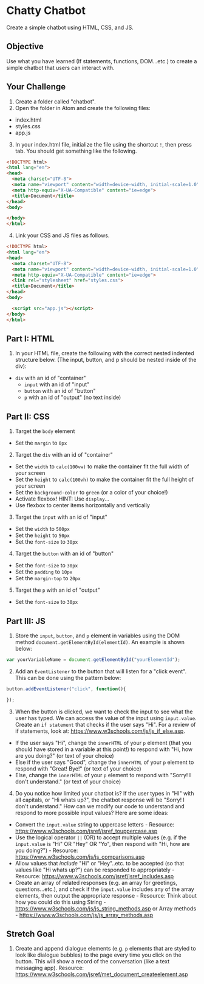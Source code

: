 # Chatty Chatbot

Create a simple chatbot using HTML, CSS, and JS.

## Objective
Use what you have learned (If statements, functions, DOM...etc.) to create a simple chatbot that users can interact with.

## Your Challenge
1. Create a folder called "chatbot".
2. Open the folder in Atom and create the following files:
  * index.html
  * styles.css
  * app.js
3. In your index.html file, initialize the file using the shortcut ```!```, then press tab. You should get something like the following.

``` html
<!DOCTYPE html>
<html lang="en">
<head>
  <meta charset="UTF-8">
  <meta name="viewport" content="width=device-width, initial-scale=1.0">
  <meta http-equiv="X-UA-Compatible" content="ie=edge">
  <title>Document</title>
</head>
<body>

</body>
</html>
```

4. Link your CSS and JS files as follows.

``` html
<!DOCTYPE html>
<html lang="en">
<head>
  <meta charset="UTF-8">
  <meta name="viewport" content="width=device-width, initial-scale=1.0">
  <meta http-equiv="X-UA-Compatible" content="ie=edge">
  <link rel="stylesheet" href="styles.css">
  <title>Document</title>
</head>
<body>

  <script src="app.js"></script>
</body>
</html>
```

## Part I: HTML
1. In your HTML file, create the following with the correct nested indented structure below. (The input, button, and p should be nested inside of the div):
  * ```div``` with an id of "container"
    * ```input``` with an id of "input"
    * ```button``` with an id of "button"
    * ```p``` with an id of "output" (no text inside)

## Part II: CSS
1. Target the ```body``` element
  * Set the ```margin``` to ```0px```
2. Target the ```div``` with an id of "container"
  * Set the ```width``` to ```calc(100vw)``` to make the container fit the full width of your screen
  * Set the ```height``` to ```calc(100vh)``` to make the container fit the full height of your screen
  * Set the ```background-color``` to ```green``` (or a color of your choice!)
  * Activate flexbox! HINT: Use ```display```...
  * Use flexbox to center items horizontally and vertically 
3. Target the ```input``` with an id of "input"
  * Set the ```width``` to ```500px```
  * Set the ```height``` to ```50px```
  * Set the ```font-size``` to ```30px```
4. Target the ```button``` with an id of "button"
  * Set the ```font-size``` to ```30px```
  * Set the ```padding``` to ```10px```
  * Set the ```margin-top``` to ```20px```
5. Target the ```p``` with an id of "output"
  * Set the ```font-size``` to ```30px```

## Part III: JS
1. Store the ```input```, ```button```, and ```p``` element in variables using the DOM method ```document.getElementById(elementId)```. An example is shown below:

``` javascript
var yourVariableName = document.getElementById("yourElementId");
```

2. Add an ```EventListener``` to the button that will listen for a "click event". This can be done using the pattern below:

``` javascript
button.addEventListener("click", function(){

});
```

3. When the button is clicked, we want to check the input to see what the user has typed. We can access the value of the input using ```input.value```. Create an ```if statement``` that checks if the user says "Hi". For a review of if statements, look at: https://www.w3schools.com/js/js_if_else.asp.
  * If the user says "Hi", change the ```innerHTML``` of your ```p``` element (that you should have stored in a variable at this point!) to respond with "Hi, how are you doing?" (or text of your choice)
  * Else if the user says "Good", change the ```innerHTML``` of your ```p``` element to respond with "Great! Bye!" (or text of your choice)
  * Else, change the ```innerHTML``` of your ```p``` element to respond with "Sorry! I don't understand." (or text of your choice)

4. Do you notice how limited your chatbot is? If the user types in "HI" with all capitals, or "Hi whats up?", the chatbot response will be "Sorry! I don't understand." How can we modify our code to understand and respond to more possible input values? Here are some ideas:
  * Convert the ```input.value``` string to uppercase letters - Resource: https://www.w3schools.com/jsref/jsref_touppercase.asp  
  * Use the logical operator ```||``` (OR) to accept multiple values (e.g. if the ```input.value``` is "Hi" OR "Hey" OR "Yo", then respond with "Hi, how are you doing?") - Resource: https://www.w3schools.com/js/js_comparisons.asp
  * Allow values that *include* "Hi" or "Hey"..etc. to be accepted (so that values like "Hi whats up?") can be responded to appropriately - Resource: https://www.w3schools.com/jsref/jsref_includes.asp
  * Create an array of related responses (e.g. an array for greetings, questions...etc.), and check if the ```input.value``` includes any of the array elements, then output the appropriate response - Resource: Think about how you could do this using String - https://www.w3schools.com/js/js_string_methods.asp or Array methods - https://www.w3schools.com/js/js_array_methods.asp

## Stretch Goal

1. Create and append dialogue elements (e.g. ```p``` elements that are styled to look like dialogue bubbles) to the page every time you click on the button. This will show a record of the conversation (like a text messaging app). Resource: https://www.w3schools.com/jsref/met_document_createelement.asp
